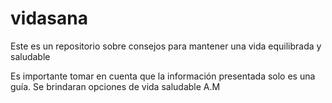 # vidasana
Este es un repositorio sobre consejos para mantener una vida equilibrada y saludable

Es importante tomar en cuenta que la información presentada solo es una guía.
Se brindaran opciones de vida saludable A.M

